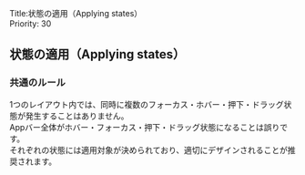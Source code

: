 Title:状態の適用（Applying states）  
Priority: 30

## 状態の適用（Applying states）

### 共通のルール
1つのレイアウト内では、同時に複数のフォーカス・ホバー・押下・ドラッグ状態が発生することはありません。  
Appバー全体がホバー・フォーカス・押下・ドラッグ状態になることは誤りです。  
それぞれの状態には適用対象が決められており、適切にデザインされることが推奨されます。  
